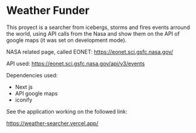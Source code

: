 # Weather Funder
This proyect is a searcher from icebergs, storms and fires events arround the world, using API calls from the Nasa and show them on the API of google maps (it was set on development mode).

NASA related page, called EONET: https://eonet.sci.gsfc.nasa.gov/

API used: https://eonet.sci.gsfc.nasa.gov/api/v3/events

Dependencies used:
- Next js
- API google maps
- iconify

See the application working on the followed link:

https://weather-searcher.vercel.app/

